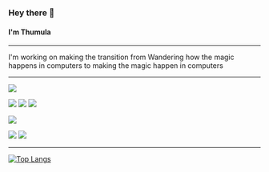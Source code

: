 ### Hey there 👋
#### I'm Thumula

---

I'm working on making the transition from Wandering how the magic happens in computers to making the magic happen in computers

---

![](https://img.shields.io/badge/OS-Linux-informational?style=flat&logo=linux&color=2bbc8a)

![](https://img.shields.io/badge/Code-Java-informational?style=flat&logo=java&color=2bbc8a)
![](https://img.shields.io/badge/Code-Python-informational?style=flat&logo=python&color=2bbc8a)
![](https://img.shields.io/badge/Code-JavaScript-informational?style=flat&logo=javascript&color=2bbc8a)

![](https://img.shields.io/badge/Shell-Bash-informational?style=flat&logo=gnubash&color=2bbc8a)

![](https://img.shields.io/badge/DB-MySQL-informational?style=flat&logo=mysql&logoColor=white&color=2bbc8a)
![](https://img.shields.io/badge/DB-Firestore-informational?style=flat&logo=firebase&color=2bbc8a)

---

[![Top Langs](https://github-readme-stats.vercel.app/api/top-langs/?username=thumulaperera&layout=compact&theme=dracula)](https://github.com/ThumulaPerera)






<!--
**ThumulaPerera/ThumulaPerera** is a ✨ _special_ ✨ repository because its `README.md` (this file) appears on your GitHub profile.

Here are some ideas to get you started:

- 🔭 I’m currently working on ...
- 🌱 I’m currently learning ...
- 👯 I’m looking to collaborate on ...
- 🤔 I’m looking for help with ...
- 💬 Ask me about ...
- 📫 How to reach me: ...
- 😄 Pronouns: ...
- ⚡ Fun fact: ...
-->
